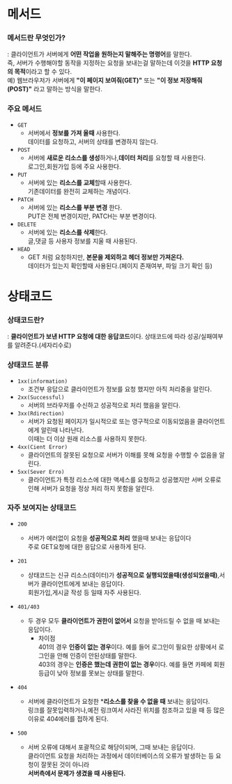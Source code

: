  # 메서드
### 메서드란 무엇인가?
: 클라이언트가 서버에게 **어떤 작업을 원하는지 말해주는 명령어**를 말한다.   
즉, 서버가 수행해야할 동작을 지정하는 요청을 보내는걸 말하는데 이것을 **HTTP 요청의 목적**이라고 할 수 있다.   
 예) 웹브라우저가 서버에게 **"이 페이지 보여줘(GET)"** 또는 **"이 정보 저장해줘(POST)"** 라고 말하는 방식을 말한다.

### 주요 메서드
* ``GET``   
  - 서버에서 **정보를 가져 올때** 사용한다.   
데이터를 요청하고, 서버의 상태를 변경하지 않는다.
* ``POST``   
  - 서버에 **새로운 리소스를 생성**하거나,**데이터 처리**를 요청할 때 사용한다.   
로그인,회원가입 등에 주요 사용한다.
* ``PUT``   
  - 서버에 있는 **리소스를 교체**할때 사용한다.   
기존데이터를 완전히 교체하는 개념이다.
* ``PATCH``   
  - 서버에 있는 **리소스를 부분 변경** 한다.   
PUT은 전체 변경이지만, PATCH는 부분 변경이다.
* ``DELETE``   
  - 서버에 있는 **리소스를 삭제**한다.   
글,댓글 등 사용자 정보를 지울 때 사용된다.
* ``HEAD``   
  - GET 처럼 요청하지만, **본문을 제외하고 헤더 정보만 가져온다.**   
데이터가 있는지 확인할때 사용된다.(페이지 존재여부, 파일 크기 확인 등)   
 # 상태코드
### 상태코드란?
: **클라이언트가 보낸 HTTP 요청에 대한 응답코드**이다. 상태코드에 따라 성공/실패여부를 알려준다.(세자리수로)

### 상태코드 분류
* ``1xx(information)``   
  - 조건부 응답으로 클라이언트가 정보를 요청 했지만 아직 처리중을 알린다.
* ``2xx(Successful)``  
  - 서버의 브라우저를 수신하고 성공적으로 처리 했음을 알린다.
* ``3xx(Rdirection)``  
  - 서버가 요청된 페이지가 일시적으로 또는 영구적으로 이동되었음을 클라이언트에게 알린때 나타난다.   
이때는 더 이상 원래 리소스를 사용하지 못한다.   
* ``4xx(Cient Error)``
  - 클라이언트의 잘못된 요청으로 서버가 이해를 못해 요청을 수행할 수 없음을 알린다.
* ``5xx(Sever Erro)``
  - 클라이언트가 특정 리소스에 대한 액세스를 요청하고 성공했지만 서버 오류로 인해 서버가 요청을 정상 처리 하지 못함을 알린다.

### 자주 보여지는 상태코드
* ``200``
  - 서버가 에러없이 요청을 **성공적으로 처리** 했을때 보내는 응답이다  
    주로 GET요청에 대한 응답으로 사용하게 된다. 
* ``201``
  - 상태코드는 신규 리소스(데이터)가 **성공적으로 실행되었을때(생성되었을때)**,서버가 클라이언트에게 보내는 응답이다.   
    회원가입,게시글 작성 등 일때 자주 사용된다.  
* ``401/403``
  - 두 경우 모두 **클라이언트가 권한이 없어서** 요청을 받아드릴 수 없을 때 보내는 응답이다.
    - 차이점   
     401의 경우 **인증이 없는 경우**이다. 예를 들어 로그인이 필요한 상황에서 로그인을 안해 인증이 안된상태를 말한다.   
     403의 경우는 **인증은 했는데 권한이 없는 경우**이다. 예를 들면 카페에 회원 등급이 낮아 정보를 못보는 상태를 말한다.
    
 * ``404``
   - 서버에 클라이언트가 요청한 ***리소스를 찾을 수 없을 때** 보내는 응답이다.   
     링크를 잘못입력하거나,예전 링크여서 사라진 위치를 참조하고 있을 때 등 많은 이유로 404에러를 접하게 된다.
 * ``500``
   - 서버 오류에 대해서 포괄적으로 해당이되며, 그때 보내는 응답이다.   
     클라이언트 요청을 처리하는 과정에서 데이터베이스의 오류가 발생하는 등 요청이 잘못된 것이 아니라   
     **서버측에서 문제가 생겼을 때 사용된다.**
  


